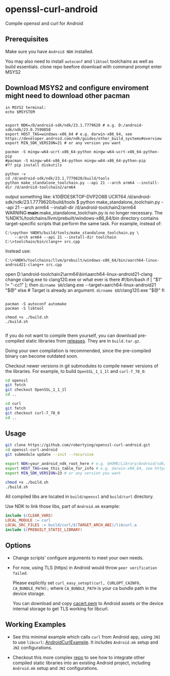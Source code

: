 # openssl-curl-android

Compile openssl and curl for Android

## Prerequisites

Make sure you have `Android NDK` installed.

You may also need to install `autoconf` and `libtool` toolchains as well as build essentials.
clone repo beefore download with command prompt
enter MSYS2
## Download MSYS2 and configure enviroment might need to download other pacman
```
in MSYS2 terminal:
echo $MSYSTEM


export NDK=/D/android-sdk/ndk/23.1.7779620 # e.g. D:/android-sdk/ndk/23.0.7599858
export HOST_TAG=windows-x86_64 # e.g. darwin-x86_64, see https://developer.android.com/ndk/guides/other_build_systems#overview
export MIN_SDK_VERSION=21 # or any version you want

pacman -S mingw-w64-ucrt-x86_64-python mingw-w64-ucrt-x86_64-python-pip
#pacman -S mingw-w64-x86_64-python mingw-w64-x86_64-python-pip
#?? pip install diskutils

python -v
cd /d/android-sdk/ndk/23.1.7779620/build/tools
python make_standalone_toolchain.py --api 21 --arch arm64 --install-dir /d/android-toolchain2/arm64
```
output something like:
k10@DESKTOP-DVP2O8B UCRT64 /d/android-sdk/ndk/23.1.7779620/build/tools
$ python make_standalone_toolchain.py --api 21 --arch arm64 --install-dir /d/android-toolchain2/arm64
WARNING:__main__:make_standalone_toolchain.py is no longer necessary. The
%NDK%/toolchains/llvm/prebuilt/windows-x86_64/bin directory contains target-specific scripts that perform
the same task. For example, instead of:

    C:\>python %NDK%/build/tools/make_standalone_toolchain.py \
        --arch arm64 --api 21 --install-dir toolchain
    C:\>toolchain/bin/clang++ src.cpp

Instead use:

    C:\>%NDK%/toolchains/llvm/prebuilt/windows-x86_64/bin/aarch64-linux-android21-clang++ src.cpp

open D:\android-toolchain2\arm64\bin\aarch64-linux-android21-clang change clang.exe to clang120.exe or what ever is there
#!/bin/bash
if [ "$1" != "-cc1" ]; then
    `dirname $0`/clang.exe --target=aarch64-linux-android21 "$@"
else
    # Target is already an argument.
    `dirname $0`/clang120.exe "$@"
fi



```

pacman -S autoconf automake
pacman -S libtool

chmod +x ./build.sh
./build.sh


```
If you do not want to compile them yourself, you can download pre-compiled static libraries from [releases](https://github.com/robertying/openssl-curl-android/releases). They are in `build.tar.gz`.

Doing your own compilation is recommended, since the pre-compiled binary can become outdated soon.

Checkout newer versions in git submodules to compile newer versions of the libraries. For example, to build `OpenSSL_1_1_1l` and `curl-7_78_0`:

```bash
cd openssl
git fetch
git checkout OpenSSL_1_1_1l
cd ..

cd curl
git fetch
git checkout curl-7_78_0
cd ..
```

## Usage

```bash
git clone https://github.com/robertying/openssl-curl-android.git
cd openssl-curl-android
git submodule update --init --recursive

export NDK=your_android_ndk_root_here # e.g. $HOME/Library/Android/sdk/ndk/23.0.7599858
export HOST_TAG=see_this_table_for_info # e.g. darwin-x86_64, see https://developer.android.com/ndk/guides/other_build_systems#overview
export MIN_SDK_VERSION=23 # or any version you want

chmod +x ./build.sh
./build.sh
```

All compiled libs are located in `build/openssl` and `build/curl` directory.

Use NDK to link those libs, part of `Android.mk` example:

```makefile
include $(CLEAR_VARS)
LOCAL_MODULE := curl
LOCAL_SRC_FILES := build/curl/$(TARGET_ARCH_ABI)/libcurl.a
include $(PREBUILT_STATIC_LIBRARY)
```

## Options

- Change scripts' configure arguments to meet your own needs.

- For now, using TLS (https) in Android would throw `peer verification failed`.

  Please explicitly set `curl_easy_setopt(curl, CURLOPT_CAINFO, CA_BUNDLE_PATH);` where `CA_BUNDLE_PATH` is your ca bundle path in the device storage.

  You can download and copy [cacert.pem](https://curl.haxx.se/docs/caextract.html) to Android assets or the device internal storage to get TLS working for libcurl.

## Working Examples

- See this minimal example which calls `curl` from Android app, using `JNI` to use `libcurl`: [AndroidCurlExample](https://github.com/robertying/AndroidCurlExample). It includes `Android.mk` setup and `JNI` configurations.

- Checkout this more complex [repo](https://github.com/robertying/CampusNet-Android/blob/master/app/src/main/cpp/jni) to see how to integrate other compiled static libraries into an existing Android project, including `Android.mk` setup and `JNI` configurations.
